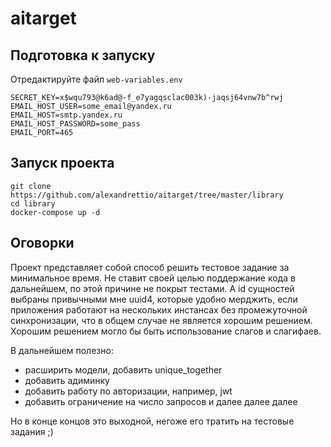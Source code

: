 # aitarget
## Подготовка к запуску
Отредактируйте файл `web-variables.env`
```
SECRET_KEY=x$wqu793@k6ad@-f_e7yagqsclac003k)-jaqsj64vnw7b^rwj
EMAIL_HOST_USER=some_email@yandex.ru
EMAIL_HOST=smtp.yandex.ru
EMAIL_HOST_PASSWORD=some_pass
EMAIL_PORT=465
```

## Запуск проекта
```
git clone https://github.com/alexandrettio/aitarget/tree/master/library
cd library
docker-compose up -d
```
## Оговорки
Проект представляет собой способ решить тестовое задание за минимальное время. Не ставит своей целью поддержание кода в дальнейшем, по этой причине не покрыт тестами. А id сущностей выбраны привычными мне uuid4, которые удобно мерджить, если приложения работают на нескольких инстансах без промежуточной синхронизации, что в общем случае не является хорошим решением. Хорошим решением могло бы быть использование слагов и слагифаев.

В дальнейшем полезно:
- расширить модели, добавить unique_together
- добавить адиминку
- добавить работу по авторизации, например, jwt
- добавить ограничение на число запросов и далее далее далее

Но в конце концов это выходной, негоже его тратить на тестовые задания ;)

